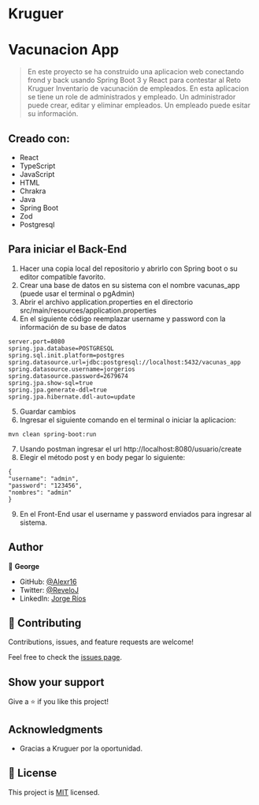 # Kruguer 

# Vacunacion App

> En este proyecto se ha construido una aplicacion web conectando frond y back usando Spring Boot 3 y React para contestar al Reto Kruguer Inventario de vacunación de empleados.
> En esta aplicacion se tiene un role de administrados y empleado.
> Un administrador puede crear, editar y eliminar empleados.
> Un empleado puede esitar su información.

## Creado con:

- React
- TypeScript
- JavaScript
- HTML
- Chrakra
- Java
- Spring Boot
- Zod
- Postgresql

## Para iniciar el Back-End

1. Hacer una copia local del repositorio y abrirlo con Spring boot o su editor compatible favorito.
2. Crear una base de datos en su sistema con el nombre vacunas_app (puede usar el terminal o pgAdmin)
3. Abrir el archivo application.properties en el directorio src/main/resources/application.properties
4. En el siguiente código reemplazar username y password con la información de su base de datos
   
```
server.port=8080
spring.jpa.database=POSTGRESQL
spring.sql.init.platform=postgres
spring.datasource.url=jdbc:postgresql://localhost:5432/vacunas_app
spring.datasource.username=jorgerios
spring.datasource.password=2679674
spring.jpa.show-sql=true
spring.jpa.generate-ddl=true
spring.jpa.hibernate.ddl-auto=update
```
5. Guardar cambios
6. Ingresar el siguiente comando en el terminal o iniciar la aplicacion:
```
mvn clean spring-boot:run
```
7. Usando postman ingresar el url http://localhost:8080/usuario/create
8. Elegir el método post y en body pegar lo siguiente:
```
{
"username": "admin",
"password": "123456",
"nombres": "admin"
}
```
9. En el Front-End usar el username y password enviados para ingresar al sistema.

## Author

👤 **George**

- GitHub: [@Alexr16](https://github.com/Alexr16)
- Twitter: [@ReveloJ](https://twitter.com/ReveloJ)
- LinkedIn: [Jorge Ríos](https://www.linkedin.com/in/jorgeriosr/)

## 🤝 Contributing

Contributions, issues, and feature requests are welcome!

Feel free to check the [issues page](https://github.com/Alexr16/vacunacion_Back/issues).

## Show your support

Give a ⭐️ if you like this project!

## Acknowledgments
- Gracias a Kruguer por la oportunidad.

## 📝 License

This project is [MIT](./LICENSE) licensed.
